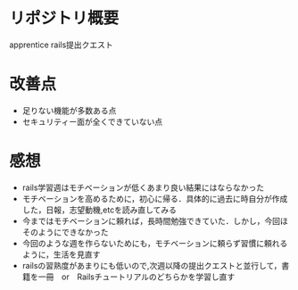 # リポジトリ概要
apprentice rails提出クエスト

# 改善点
* 足りない機能が多数ある点
* セキュリティー面が全くできていない点

# 感想
* rails学習週はモチベーションが低くあまり良い結果にはならなかった
* モチベーションを高めるために，初心に帰る．具体的に過去に時自分が作成した，日報，志望動機,etcを読み直してみる
* 今まではモチベーションに頼れば，長時間勉強できていた．しかし，今回ほそのようにできなかった
* 今回のような週を作らないためにも，モチベーションに頼らず習慣に頼れるように，生活を見直す
* railsの習熟度があまりにも低いので,次週以降の提出クエストと並行して，書籍を一冊　or　Railsチュートリアルのどちらかを学習し直す